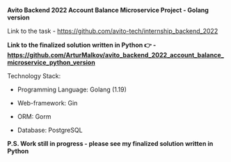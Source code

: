 **Avito Backend 2022 Account Balance Microservice Project - Golang version**

Link to the task - https://github.com/avito-tech/internship_backend_2022

**Link to the finalized solution written in Python :point_right: - https://github.com/ArturMalkov/avito_backend_2022_account_balance_microservice_python_version**

Technology Stack:

- Programming Language: Golang (1.19)

- Web-framework: Gin

- ORM: Gorm

- Database: PostgreSQL

**P.S. Work still in progress - please see my finalized solution written in Python**
